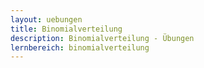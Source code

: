 ```yaml
---
layout: uebungen
title: Binomialverteilung
description: Binomialverteilung - Übungen
lernbereich: binomialverteilung
---
```

